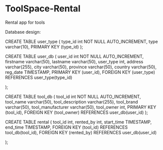 # ToolSpace-Rental
Rental app for tools


Database design: 

CREATE TABLE user_type (
	type_id int NOT NULL AUTO_INCREMENT,
	type varchar(10),
	PRIMARY KEY (type_id)
);


CREATE TABLE user_db (
	user_id int NOT NULL AUTO_INCREMENT,
	firstname varchar(50),
	lastname varchar(50),
	user_type int,
	address varchar(255),
	city varchar(50),
	province varchar(50),
	country varchar(50),
	reg_date TIMESTAMP,
	PRIMARY KEY (user_id),
	FOREIGN KEY (user_type) REFERENCES user_type(type_id)

);


CREATE TABLE tool_db (
	tool_id int NOT NULL AUTO_INCREMENT,
	tool_name varchar(50),
	tool_description varchar(255),
	tool_brand varchar(50),
	tool_manufacturer varchar(50),
	tool_owner int,
	PRIMARY KEY (tool_id),
	FOREIGN KEY (tool_owner) REFERENCES user_db(user_id)
);



CREATE TABLE rental (
	tool_id int,
	rented_by int,
	start_time TIMESTAMP,
	end_time TIMESTAMP,
	FOREIGN KEY (tool_id) REFERENCES tool_db(tool_id),
	FOREIGN KEY (rented_by) REFERENCES user_db(user_id)
	
);
